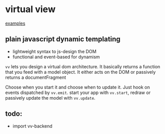 # virtual view

[examples](http://mathchat.fr:8083/vv)

## plain javascript dynamic templating

* lightweight syntax to js-design the DOM 
* functional and event-based for dynamism

`vv` lets you design a virtual dom architecture.
It basically returns a function that you feed with a model object.
It either acts on the DOM or passively returns a documentFragment

Choose when you start it
and choose when to update it.
Just hook on events dispatched by `vv.emit`.
start your app with `vv.start`, 
redraw or passively update the model with `vv.update`.

## todo: 

* import vv-backend



